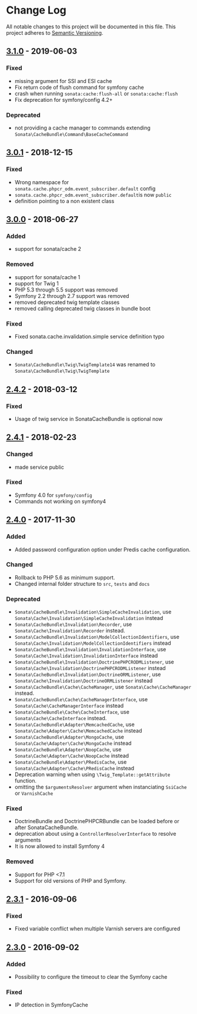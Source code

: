 # Change Log
All notable changes to this project will be documented in this file.
This project adheres to [Semantic Versioning](http://semver.org/).

## [3.1.0](https://github.com/sonata-project/SonataCacheBundle/compare/3.0.1...3.1.0) - 2019-06-03

### Fixed
- missing argument for SSI and ESI cache
- Fix return code of flush command for symfony cache
- crash when running `sonata:cache:flush-all` or `sonata:cache:flush`
- Fix deprecation for symfony/config 4.2+

### Deprecated
- not providing a cache manager to commands extending
  `Sonata\CacheBundle\Command\BaseCacheCommand`

## [3.0.1](https://github.com/sonata-project/SonataCacheBundle/compare/3.0.0...3.0.1) - 2018-12-15

### Fixed
- Wrong namespace for `sonata.cache.phpcr_odm.event_subscriber.default` config
- `sonata.cache.phpcr_odm.event_subscriber.default`is now `public`
- definition pointing to a non existent class

## [3.0.0](https://github.com/sonata-project/SonataCacheBundle/compare/2.4.2...3.0.0) - 2018-06-27

### Added

- support for sonata/cache 2

### Removed

- support for sonata/cache 1
- support for Twig 1
- PHP 5.3 through 5.5 support was removed
- Symfony 2.2 through 2.7 support was removed
- removed deprecated twig template classes
- removed calling deprecated twig classes in bundle boot

### Fixed

- Fixed sonata.cache.invalidation.simple service definition typo

### Changed

- `Sonata\CacheBundle\Twig\TwigTemplate14` was renamed to `Sonata\CacheBundle\Twig\TwigTemplate`

## [2.4.2](https://github.com/sonata-project/SonataCacheBundle/compare/2.4.1...2.4.2) - 2018-03-12
### Fixed
- Usage of twig service in SonataCacheBundle is optional now

## [2.4.1](https://github.com/sonata-project/SonataCacheBundle/compare/2.4.0...2.4.1) - 2018-02-23
### Changed
- made service public

### Fixed
- Symfony 4.0 for `symfony/config`
- Commands not working on symfony4

## [2.4.0](https://github.com/sonata-project/SonataCacheBundle/compare/2.3.1...2.4.0) - 2017-11-30
### Added
- Added password configuration option under Predis cache configuration.

### Changed
- Rollback to PHP 5.6 as minimum support.
- Changed internal folder structure to `src`, `tests` and `docs`

### Deprecated
- `Sonata\CacheBundle\Invalidation\SimpleCacheInvalidation`, use `Sonata\Cache\Invalidation\SimpleCacheInvalidation` instead
- `Sonata\CacheBundle\Invalidation\Recorder`, use `Sonata\Cache\Invalidation\Recorder` instead.
- `Sonata\CacheBundle\Invalidation\ModelCollectionIdentifiers`, use `Sonata\Cache\Invalidation\ModelCollectionIdentifiers` instead
- `Sonata\CacheBundle\Invalidation\InvalidationInterface`, use `Sonata\Cache\Invalidation\InvalidationInterface` instead
- `Sonata\CacheBundle\Invalidation\DoctrinePHPCRODMListener`, use `Sonata\Cache\Invalidation\DoctrinePHPCRODMListener` instead
- `Sonata\CacheBundle\Invalidation\DoctrineORMListener`, use `Sonata\Cache\Invalidation\DoctrineORMListener` instead
- `Sonata\CacheBundle\Cache\CacheManager`, use `Sonata\Cache\CacheManager` instead.
- `Sonata\CacheBundle\Cache\CacheManagerInterface`, use `Sonata\Cache\CacheManagerInterface` instead
- `Sonata\CacheBundle\Cache\CacheInterface`, use `Sonata\Cache\CacheInterface` instead.
- `Sonata\CacheBundle\Adapter\MemcachedCache`, use `Sonata\Cache\Adapter\Cache\MemcachedCache` instead
- `Sonata\CacheBundle\Adapter\MongoCache`, use `Sonata\Cache\Adapter\Cache\MongoCache` instead
- `Sonata\CacheBundle\Adapter\NoopCache`, use `Sonata\Cache\Adapter\Cache\NoopCache` instead
- `Sonata\CacheBundle\Adapter\PRedisCache`, use `Sonata\Cache\Adapter\Cache\PRedisCache` instead
- Deprecation warning when using `\Twig_Template::getAttribute` function.
- omitting the `$argumentsResolver` argument when instanciating `SsiCache` or `VarnishCache`

### Fixed
- DoctrineBundle and DoctrinePHPCRBundle can be loaded before or after SonataCacheBundle.
- deprecation about using a `ControllerResolverInterface` to resolve arguments
- It is now allowed to install Symfony 4

### Removed
- Support for PHP <7.1
- Support for old versions of PHP and Symfony.

## [2.3.1](https://github.com/sonata-project/SonataCacheBundle/compare/2.3.0...2.3.1) - 2016-09-06
### Fixed
- Fixed variable conflict when multiple Varnish servers are configured

## [2.3.0](https://github.com/sonata-project/SonataCacheBundle/compare/2.2.5...2.3.0) - 2016-09-02
### Added
- Possibility to configure the timeout to clear the Symfony cache

### Fixed
- IP detection in SymfonyCache

